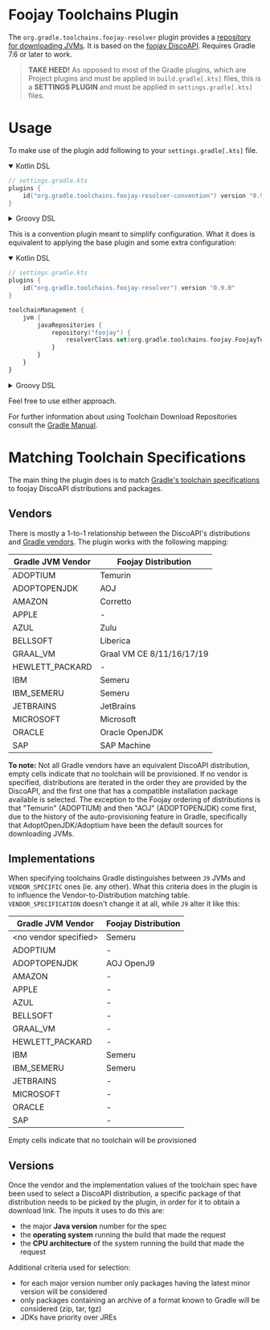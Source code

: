 # Foojay Toolchains Plugin

The `org.gradle.toolchains.foojay-resolver` plugin provides a [repository for downloading JVMs](https://docs.gradle.org/current/userguide/toolchains.html#sub:download_repositories).
It is based on the [foojay DiscoAPI](https://github.com/foojayio/discoapi).
Requires Gradle 7.6 or later to work.

> **TAKE HEED!** As opposed to most of the Gradle plugins, which are Project plugins 
> and must be applied in `build.gradle[.kts]` files, this is a **SETTINGS PLUGIN** and 
> must be applied in `settings.gradle[.kts]` files.

# Usage

To make use of the plugin add following to your `settings.gradle[.kts]` file.

<details open>

<summary>Kotlin DSL</summary>

```kotlin
// settings.gradle.kts
plugins {
    id("org.gradle.toolchains.foojay-resolver-convention") version "0.9.0"
}
```

</details>

<details>

<summary>Groovy DSL</summary>

```groovy
// settings.gradle
plugins {
    id("org.gradle.toolchains.foojay-resolver-convention") version "0.9.0"
}
```

</details>

This is a convention plugin meant to simplify configuration.
What it does is equivalent to applying the base plugin and some extra configuration:

<details open>

<summary>Kotlin DSL</summary>

```kotlin
// settings.gradle.kts
plugins {
    id("org.gradle.toolchains.foojay-resolver") version "0.9.0"
}

toolchainManagement {
    jvm {
        javaRepositories {
            repository("foojay") {
                resolverClass.set(org.gradle.toolchains.foojay.FoojayToolchainResolver::class.java)
            }
        }
    }
}
```

</details>

<details>

<summary>Groovy DSL</summary>

```groovy
// settings.gradle
plugins {
    id("org.gradle.toolchains.foojay-resolver") version "0.9.0"
}

toolchainManagement {
    jvm {
        javaRepositories {
            repository("foojay") {
                resolverClass = org.gradle.toolchains.foojay.FoojayToolchainResolver
            }
        }
    }
}
```

</details>

Feel free to use either approach.

For further information about using Toolchain Download Repositories consult the [Gradle Manual](https://docs.gradle.org/current/userguide/toolchains.html#sub:download_repositories).

# Matching Toolchain Specifications

The main thing the plugin does is to match [Gradle's toolchain specifications](https://docs.gradle.org/current/javadoc/org/gradle/jvm/toolchain/JavaToolchainSpec.html) to foojay DiscoAPI distributions and packages. 

## Vendors

There is mostly a 1-to-1 relationship between the DiscoAPI's distributions and [Gradle vendors](https://docs.gradle.org/current/userguide/toolchains.html#sec:vendors).
The plugin works with the following mapping:

| Gradle JVM Vendor       | Foojay Distribution       |
|-------------------------|---------------------------|
| ADOPTIUM                | Temurin                   |
| ADOPTOPENJDK            | AOJ                       |
| AMAZON                  | Corretto                  |
| APPLE                   | -                         |
| AZUL                    | Zulu                      |
| BELLSOFT                | Liberica                  |
| GRAAL_VM                | Graal VM CE 8/11/16/17/19 |
| HEWLETT_PACKARD         | -                         |
| IBM                     | Semeru                    |
| IBM_SEMERU              | Semeru                    |
| JETBRAINS               | JetBrains                 |
| MICROSOFT               | Microsoft                 |
| ORACLE                  | Oracle OpenJDK            |
| SAP                     | SAP Machine               |

**To note:**
Not all Gradle vendors have an equivalent DiscoAPI distribution, empty cells indicate that no toolchain will be provisioned.
If no vendor is specified, distributions are iterated in the order they are provided by the DiscoAPI, and the first one that has a compatible installation package available is selected.
The exception to the Foojay ordering of distributions is that "Temurin" (ADOPTIUM) and then "AOJ" (ADOPTOPENJDK) come first, due to the history of the auto-provisioning feature in Gradle, specifically that AdoptOpenJDK/Adoptium have been the default sources for downloading JVMs.

## Implementations

When specifying toolchains Gradle distinguishes between `J9` JVMs and `VENDOR_SPECIFIC` ones (ie. any other).
What this criteria does in the plugin is to influence the Vendor-to-Distribution matching table.
`VENDOR_SPECIFICATION` doesn't change it at all, while `J9` alter it like this:

| Gradle JVM Vendor       | Foojay Distribution |
|-------------------------|---------------------|
| \<no vendor specified\> | Semeru              |
| ADOPTIUM                | -                   |
| ADOPTOPENJDK            | AOJ OpenJ9          |
| AMAZON                  | -                   |
| APPLE                   | -                   |
| AZUL                    | -                   |
| BELLSOFT                | -                   |
| GRAAL_VM                | -                   |
| HEWLETT_PACKARD         | -                   |
| IBM                     | Semeru              |
| IBM_SEMERU              | Semeru              |
| JETBRAINS               | -                   |
| MICROSOFT               | -                   |
| ORACLE                  | -                   |
| SAP                     | -                   |

Empty cells indicate that no toolchain will be provisioned

## Versions

Once the vendor and the implementation values of the toolchain spec have been used to select a DiscoAPI distribution, a specific package of that distribution needs to be picked by the plugin, in order for it to obtain a download link. 
The inputs it uses to do this are:
* the major **Java version** number for the spec
* the **operating system** running the build that made the request
* the **CPU architecture** of the system running the build that made the request

Additional criteria used for selection:
* for each major version number only packages having the latest minor version will be considered 
* only packages containing an archive of a format known to Gradle will be considered (zip, tar, tgz)
* JDKs have priority over JREs
